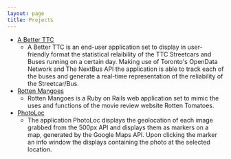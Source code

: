 ```yaml
---
layout: page
title: Projects
---
```


- [A Better TTC](https://ttcitcanbebetter.herokuapp.com)
  - A Better TTC is an end-user application set to display in user-friendly format the statistical relaibility of the TTC Streetcars and Buses running on a certain day. Making use of Toronto's OpenData Network and The NextBus API the application is able to track each of the buses and generate a real-time representation of the reliability of the Streetcar/Bus.
- [Rotten Mangoes](https://rottenmoangoes.herokuapp.com)
  - Rotten Mangoes is a Ruby on Rails web application set to mimic the uses and functions of the movie review website Rotten Tomatoes.
- [PhotoLoc](https://photoloc.firebaseapp.com)
  - The application PhotoLoc displays the geolocation of each image grabbed from the 500px API and displays them as markers on a map, generated by the Google Maps API. Upon clicking the marker an info window the displays containing the photo at the selected location.

